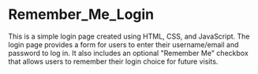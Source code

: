 # Remember_Me_Login
This is a simple login page created using HTML, CSS, and JavaScript. The login page provides a form for users to enter their username/email and password to log in. It also includes an optional "Remember Me" checkbox that allows users to remember their login choice for future visits.
